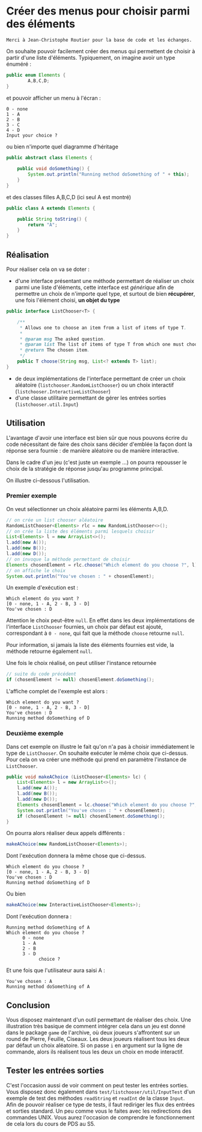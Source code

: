 # Créer des menus pour choisir parmi des éléments

	Merci à Jean-Christophe Routier pour la base de code et les échanges.

On souhaite pouvoir facilement créer des menus qui permettent de choisir à partir d'une liste d'éléments. Typiquement, on imagine avoir un type énuméré : 

```java
public enum Elements {
		A,B,C,D;
}
```

et pouvoir afficher un menu à l'écran :

```
0 - none
1 - A
2 - B
3 - C
4 - D
Input your choice ?
```

ou bien n'importe quel diagramme d'héritage

```java
public abstract class Elements {
	
	public void doSomething() {
		System.out.println("Running method doSomething of " + this);
	}
}
```

et des classes filles A,B,C,D (ici seul A est montré)

```java
public class A extends Elements {

	public String toString() {
		return "A";
	}
}
```


## Réalisation

Pour réaliser cela on va se doter :

- d'une interface présentant une méthode permettant de réaliser un choix parmi une liste d'éléments, cette interface est *générique* afin de permettre un choix de n'importe quel type, et surtout de bien **récupérer**, une fois l'élément choisi, **un objet du type**

```java
public interface ListChooser<T> {

	/**
	 * Allows one to choose an item from a list of items of type T. 
	 * 
	 * @param msg The asked question.
	 * @param list The list of items of type T from which one must choose one.
	 * @return The chosen item.
	 */
	public T choose(String msg, List<? extends T> list);
} 
```

- de deux implémentations de l'interface permettant de créer un choix aléatoire (`listchooser.RandomListChooser`) ou un choix interactif (`listchooser.InteractiveListChooser`)
- d'une classe utilitaire permettant de gérer les entrées sorties (`listchooser.util.Input`)

## Utilisation

L'avantage d'avoir une interface est bien sûr que nous pouvons écrire du code nécessitant de faire des choix sans décider d'emblée la façon dont la réponse sera fournie : de manière aléatoire ou de manière interactive.

Dans le cadre d'un jeu (c'est juste un exemple ...) on pourra repousser le choix de la stratégie de réponse jusqu'au programme principal.

On illustre ci-dessous l'utilisation.

### Premier exemple

On veut sélectionner un choix aléatoire parmi les éléments A,B,D.

```java
// on crée un list chooser aléatoire
RandomListChooser<Elements> rlc = new RandomListChooser<>();
// on crée la liste des éléments parmi lesquels choisir
List<Elements> l = new ArrayList<>();
l.add(new A());
l.add(new B());
l.add(new D());
// on invoque la méthode permettant de choisir
Elements chosenElement = rlc.choose("Which element do you choose ?", l);
// on affiche le choix
System.out.println("You've chosen : " + chosenElement);
```

Un exemple d'exécution est :

```
Which element do you want ?
[0 - none, 1 - A, 2 - B, 3 - D]
You've chosen : D
```

Attention le choix peut-être `null`. En effet dans les deux implémentations de l'interface `ListChooser` fournies, un choix par défaut est ajouté, correspondant à `0 - none`, qui fait que la méthode `choose` retourne `null`.

Pour information, si jamais la liste des éléments fournies est vide, la méthode retourne également `null`.

Une fois le choix réalisé, on peut utiliser l'instance retournée 

```java
// suite du code précédent
if (chosenElement != null) chosenElement.doSomething();
```

L'affiche complet de l'exemple est alors :

```
Which element do you want ?
[0 - none, 1 - A, 2 - B, 3 - D]
You've chosen : D
Running method doSomething of D
```

### Deuxième exemple

Dans cet exemple on illustre le fait qu'on n'a pas à choisir immédiatement le type de `ListChooser`. On souhaite exécuter le même choix que ci-dessus. Pour cela on va créer une méthode qui prend en paramètre l'instance de `ListChooser`.

```java
public void makeAChoice (ListChooser<Elements> lc) {
	List<Elements> l = new ArrayList<>();
	l.add(new A());
	l.add(new B());
	l.add(new D());
	Elements chosenElement = lc.choose("Which element do you choose ?", l);
	System.out.println("You've chosen : " + chosenElement);
	if (chosenElement != null) chosenElement.doSomething();
}
```

On pourra alors réaliser deux appels différents :

```java
makeAChoice(new RandomListChooser<Elements>);
```

Dont l'exécution donnera la même chose que ci-dessus.

```
Which element do you choose ?
[0 - none, 1 - A, 2 - B, 3 - D]
You've chosen : D
Running method doSomething of D
```

Ou bien

```java
makeAChoice(new InteractiveListChooser<Elements>);
```

Dont l'exécution donnera :

```
Running method doSomething of A
Which element do you choose ?
      0 - none
      1 - A
      2 - B
      3 - D
            choice ?
```

Et une fois que l'utilisateur aura saisi A :           

```
You've chosen : A
Running method doSomething of A
```

## Conclusion

Vous disposez maintenant d'un outil permettant de réaliser des choix. Une illustration très basique de comment intégrer cela dans un jeu est donné dans le package `game` de l'archive, où deux joueurs s'affrontent sur un round de Pierre, Feuille, Ciseaux. Les deux joueurs réalisent tous les deux par défaut un choix aléatoire. Si on passe `i` en argument sur la ligne de commande, alors ils réalisent tous les deux un choix en mode interactif.


## Tester les entrées sorties

C'est l'occasion aussi de voir comment on peut tester les entrées sorties. Vous disposez donc également dans `test/listchooser/util/InputTest` d'un exemple de test des méthodes `readString` et `readInt` de la classe `Input`. Afin de pouvoir réaliser ce type de tests, il faut rediriger les flux des entrées et sorties standard. Un peu comme vous le faites avec les redirections des commandes UNIX. Vous aurez l'occasion de comprendre le fonctionnement de cela lors du cours de PDS au S5.







